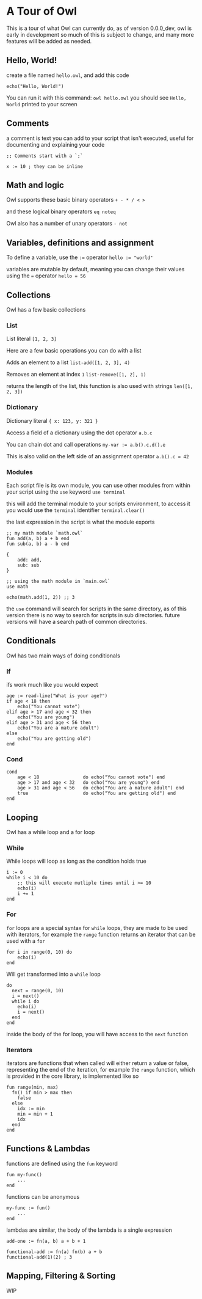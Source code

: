 # A Tour of Owl

This is a tour of what Owl can currently do, as of version 0.0.0_dev,
owl is early in development so much of this is subject to change, and
many more features will be added as needed.

## Hello, World!

create a file named `hello.owl`, and add this code

```owl
echo("Hello, World!")
```
You can run it with this command: `owl hello.owl`
you should see `Hello, World` printed to your screen

## Comments

a comment is text you can add to your script that isn't executed,
useful for documenting and explaining your code

```
;; Comments start with a `;`

x := 10 ; they can be inline
```

## Math and logic

Owl supports these basic binary operators
`+ - * / < >`

and these logical binary operators
`eq noteq`

Owl also has a number of unary operators
`- not`

## Variables, definitions and assignment

To define a variable, use the `:=` operator
`hello := "world"`

variables are mutable by default, meaning you can change their 
values using the `=` operator
`hello = 56`

## Collections

Owl has a few basic collections

### List

List literal
`[1, 2, 3]`

Here are a few basic operations you can do with a list

 Adds an element to a list
`list-add([1, 2, 3], 4)`

 Removes an element at index `1`
`list-remove([1, 2], 1)`

returns the length of the list, this function is also used with 
strings
`len([1, 2, 3])` 

### Dictionary

Dictionary literal
`{ x: 123, y: 321 }`

Access a field of a dictionary using the dot operator
`a.b.c`

You can chain dot and call operations
`my-var := a.b().c.d().e`

This is also valid on the left side of an assignment operator
`a.b().c = 42`

### Modules

Each script file is its own module, you can use other modules from
within your script using the `use` keyword
`use terminal`

this will add the terminal module to your scripts environment, to access it 
you would use the `terminal` identifier
`terminal.clear()`

the last expression in the script is what the module exports
```
;; my math module `math.owl`
fun add(a, b) a + b end
fun sub(a, b) a - b end

{
    add: add,
    sub: sub
}
```

```
;; using the math module in `main.owl`
use math

echo(math.add(1, 2)) ;; 3
```

the `use` command will search for scripts in the same directory, as of 
this version there is no way to search for scripts in sub directories.
future versions will have a search path of common directories.

## Conditionals

Owl has two main ways of doing conditionals

### If

ifs work much like you would expect

```owl
age := read-line("What is your age?")
if age < 18 then
    echo("You cannot vote")
elif age > 17 and age < 32 then
    echo("You are young")
elif age > 31 and age < 56 then
    echo("You are a mature adult")
else
    echo("You are getting old")
end
```

### Cond

```owl
cond 
    age < 18                do echo("You cannot vote") end
    age > 17 and age < 32   do echo("You are young") end
    age > 31 and age < 56   do echo("You are a mature adult") end
    true                    do echo("You are getting old") end
end
```

## Looping

Owl has a while loop and a for loop

### While

While loops will loop as long as the condition holds true
```
i := 0
while i < 10 do
    ;; this will execute mutliple times until i >= 10
    echo(i) 
    i += 1
end
```
### For

`for` loops are a special syntax for `while` loops, they are made to be
used with iterators, for example the `range` function returns an iterator
that can be used with a `for`

```owl
for i in range(0, 10) do
    echo(i)
end
```

Will get transformed into a `while` loop

```owl
do
  next = range(0, 10)
  i = next()
  while i do
    echo(i)
    i = next()
  end
end
```

inside the body of the for loop, you will have access to the `next` function

### Iterators

iterators are functions that when called will either return a value or false,
representing the end of the iteration, for example the `range` function, which is provided in the core library, is implemented like so

```owl
fun range(min, max)
  fn() if min > max then
    false
  else
    idx := min
    min = min + 1
    idx
  end
end
```

## Functions & Lambdas

functions are defined using the `fun` keyword

```owl
fun my-func()
    ...
end
```
functions can be anonymous

```owl
my-func := fun()
    ...
end
```

lambdas are similar, the body of the lambda is a single expression

```owl
add-one := fn(a, b) a + b + 1

functional-add := fn(a) fn(b) a + b
functional-add(1)(2) ; 3
```

## Mapping, Filtering & Sorting

WIP
